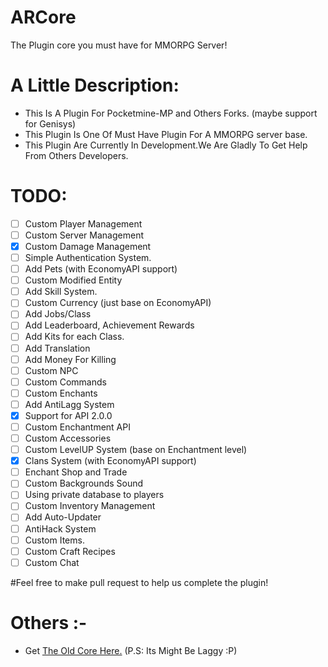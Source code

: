 # ARCore

The Plugin core you must have for MMORPG Server!

# A Little Description:

- This Is A Plugin For Pocketmine-MP and Others Forks. (maybe support for Genisys)
- This Plugin Is One Of Must Have Plugin For A MMORPG server base.
- This Plugin Are Currently In Development.We Are Gladly To Get Help From Others Developers.

# TODO:
- [ ] Custom Player Management
- [ ] Custom Server Management
- [x] Custom Damage Management
- [ ] Simple Authentication System.
- [ ] Add Pets (with EconomyAPI support)
- [ ] Custom Modified Entity
- [ ] Add Skill System.
- [ ] Custom Currency (just base on EconomyAPI)
- [ ] Add Jobs/Class
- [ ] Add Leaderboard, Achievement Rewards
- [ ] Add Kits for each Class.
- [ ] Add Translation
- [ ] Add Money For Killing
- [ ] Custom NPC
- [ ] Custom Commands
- [ ] Custom Enchants
- [ ] Add AntiLagg System
- [x] Support for API 2.0.0
- [ ] Custom Enchantment API
- [ ] Custom Accessories
- [ ] Custom LevelUP System (base on Enchantment level)
- [x] Clans System (with EconomyAPI support)
- [ ] Enchant Shop and Trade
- [ ] Custom Backgrounds Sound
- [ ] Using private database to players
- [ ] Custom Inventory Management
- [ ] Add Auto-Updater
- [ ] AntiHack System
- [ ] Custom Items.
- [ ] Custom Craft Recipes
- [ ] Custom Chat

#Feel free to make pull request to help us complete the plugin!

# Others :-
- Get [The Old Core Here.](https://github.com/ArchRPG/ArchCoreSystem/tree/Old-Core) (P.S: Its Might Be Laggy :P)
